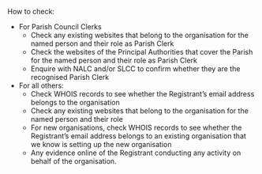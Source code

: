 How to check:

* For Parish Council Clerks
    * Check any existing websites that belong to the organisation for the named person and their role as Parish Clerk
    * Check the websites of the Principal Authorities that cover the Parish for the named person and their role as Parish Clerk
    * Enquire with NALC and/or SLCC to confirm whether they are the recognised Parish Clerk
* For all others:
    * Check WHOIS records to see whether the Registrant’s email address belongs to the organisation
    * Check any existing websites that belong to the organisation for the named person and their role
    * For new organisations, check WHOIS records to see whether the Registrant’s email address belongs to an existing organisation that we know is setting up the new organisation
    * Any evidence online of the Registrant conducting any activity on behalf of the organisation.

